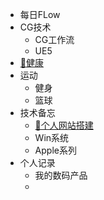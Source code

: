 
* 每日FLow
* CG技术
  * CG工作流 
  * UE5
* [💪健康](/ProjectDocs/💪健康.md)
* 运动
  * 健身
  * 篮球
* 技术备忘
  * [📡个人网站搭建](/ProjectDocs/📡个人网站搭建.md)
  * Win系统
  * Apple系列
* 个人记录
  * 我的数码产品
  * 



